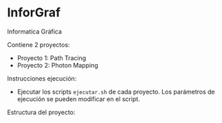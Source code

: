 # InforGraf
Informatica Gráfica

Contiene 2 proyectos:
- Proyecto 1: Path Tracing
- Proyecto 2: Photon Mapping

Instrucciones ejecución: 
- Ejecutar los scripts `ejecutar.sh` de cada proyecto. Los parámetros de ejecución se pueden modificar en el script.

Estructura del proyecto:
